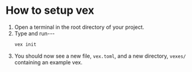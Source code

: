 # How to setup vex

1. Open a terminal in the root directory of your project.
2. Type and run---
    ```bash
    vex init
    ```
3. You should now see a new file, `vex.toml`, and a new directory, `vexes/` containing an example vex.

